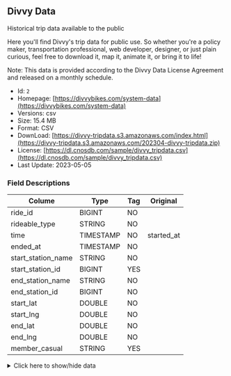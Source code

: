 ## Divvy Data

Historical trip data available to the public

Here you'll find Divvy's trip data for public use. So whether you're a policy maker, transportation professional, web developer, designer, or just plain curious, feel free to download it, map it, animate it, or bring it to life!

Note: This data is provided according to the Divvy Data License Agreement and released on a monthly schedule.

- Id: `2`
- Homepage: [https://divvybikes.com/system-data](https://divvybikes.com/system-data)
- Versions: csv
- Size: 15.4 MB
- Format: CSV
- DownLoad: [https://divvy-tripdata.s3.amazonaws.com/index.html](https://divvy-tripdata.s3.amazonaws.com/202304-divvy-tripdata.zip)
- License: [https://dl.cnosdb.com/sample/divvy_tripdata.csv](https://dl.cnosdb.com/sample/divvy_tripdata.csv)
- Last Update: 2023-05-05

### Field Descriptions

| Colume               | Type      | Tag | Original   |
| -----------          | --------- | --- | --------   |
| ride_id              | BIGINT    | NO  | 
| rideable_type        | STRING    | NO  |            |
| time                 | TIMESTAMP | NO  | started_at |
| ended_at             | TIMESTAMP | NO  |            |
| start_station_name   | STRING    | NO  |            |
| start_station_id     | BIGINT    | YES |            |
| end_station_name     | STRING    | NO  |            |
| end_station_id       | BIGINT    | NO  |            |
| start_lat            | DOUBLE    | NO  |            |
| start_lng            | DOUBLE    | NO  |            |
| end_lat              | DOUBLE    | NO  |            |
| end_lng              | DOUBLE    | NO  |            |
| member_casual        | STRING    | YES |            |


<details>
  <summary>Click here to show/hide data</summary>

  | ride_id | rideable_type | started_at | ended_at | start_station_name | start_station_id | end_station_name | end_station_id | start_lat | start_lng | end_lat | end_lng | member_casual |
  | --------| --------------| -----------| -------- | ------------------ | ---------------- | --------------   | --------       | --------  |  -------  | ------- | ------------- |--------|
  | 02668AD35674B983 | docked_bike | 2020/5/27 10:03:52 | 2020/5/27 10:16:49 | Franklin St & Jackson Blvd | 36 | Wabash Ave & Grand Ave | 199 | 41.8777 |  -87.6353 |  41.8915 |  -87.6268 |member| 
  |         |        |             |                    |                    |                            |    |                        |     |         |           |          |           |
</details>